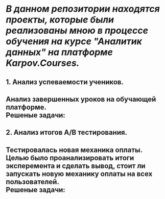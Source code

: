 # ***В данном репозитории находятся проекты, которые были реализованы мною в процессе обучения на курсе "Аналитик данных" на платформе Karpov.Courses.***  
## 1. Анализ успеваемости учеников.  
   Анализ завершенных уроков на обучающей платформе.  
   Решеные задачи:  
   - 

     
## 2. Анализ итогов A/B тестирования.  
   Тестировалась новая механика оплаты.  
   Целью было проанализировать итоги эксперемента и сделать вывод, стоит ли запускать новую механику оплаты на всех пользователей.  
   Решеные задачи:
   - 
   
   
